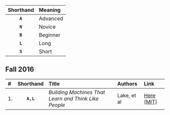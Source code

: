 |Shorthand|Meaning|
|:---:|:---|
|**`A`**|Advanced|
|**`N`**|Novice|
|**`B`**|Beginner|
|**`L`**|Long|
|**`S`**|Short|

## Fall 2016

|#|Shorthand|Title|Authors|Link|
|:---|:---:|:---|:---|:---|
|1.|**`A,L`**|*Building Machines That Learn and Think Like People*|Lake, et al|[Here (MIT)](http://www.mit.edu/~tomeru/papers/machines_that_think.pdf)|
